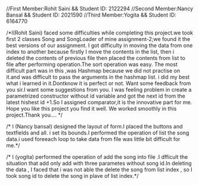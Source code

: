 //First Member:Rohit Saini && Student ID: 2122294
//Second Member:Nancy Bansal && Student ID: 2021590
//Third Member:Yogita && Student ID: 6164770

/*I(Rohit Saini) faced some difficulties while completing this project.we took first 2 classes Song and SongLoader of mine assignment-2;we found it the best versions of our assignment.
I got difficulty in moving the data from one index to another because firstly I move the contents in the list,  then i  deleted the contents of previous file then placed the contents from list to file after performing operation.The sort operation was easy. The most difficult part was in this ,was Hashmap because we did not practise on it.and was difficult to pass the arguments in the hashmap list.
i did my best what i learned in it.Dontknow  it is perfect or not. Want some feedback from you sir.I want some suggestions from you.
I was feeling problem in create a parametrized constructor without id variable and got the next id from the latest hishest id +1.So I assigned comparator,it is the innovative part for me.
Hope you like this project you find it well. We worked smoothly in this project.Thank you....
*/


/* I (Nancy bansal) designed the layout of form.I placed the buttons and textfields and all. i set its bounds.I performed the operation of list the song data.i used foreeach loop to take data from file was little bit difficult for me.*/

/* I (yogita)  performed the operation of add the song into file .I dfficult the situation that add only add with three parametes without song id.In deleting the data , I faced that i was not able the delete the song from list index , so I took song id to delete the song in plave of list index.*/ 